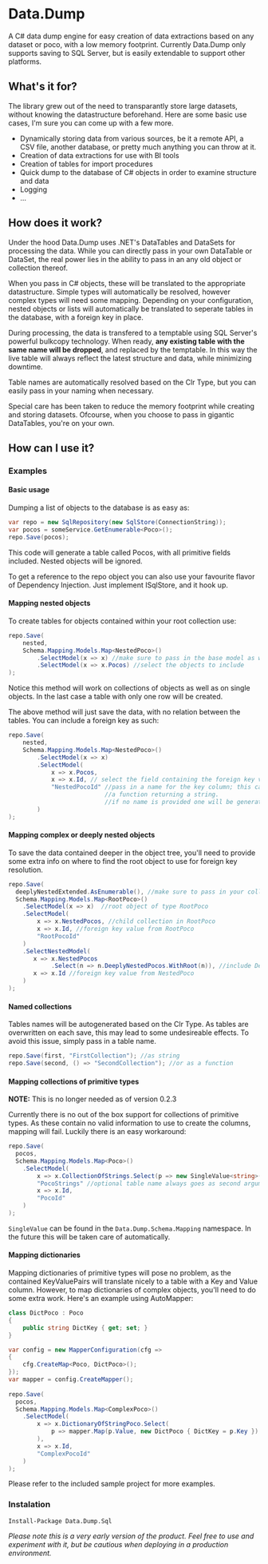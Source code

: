 # Data.Dump
A C# data dump engine for easy creation of data extractions based on any dataset or poco, with a low memory footprint.
Currently Data.Dump only supports saving to SQL Server, but is easily extendable to support other platforms.

## What's it for?
The library grew out of the need to transparantly store large datasets, without knowing the datastructure beforehand. 
Here are some basic use cases, I'm sure you can come up with a few more.

* Dynamically storing data from various sources, be it a remote API, a CSV file, another database, or pretty much anything you can throw at it. 
* Creation of data extractions for use with BI tools
* Creation of tables for import procedures 
* Quick dump to the database of C# objects in order to examine structure and data
* Logging 
* ...

## How does it work?
Under the hood Data.Dump uses .NET's DataTables and DataSets for processing the data. While you can directly pass in your own DataTable or DataSet, the real power lies in the ability to pass in an any old object or collection thereof.

When you pass in C# objects, these will be translated to the appropriate datastructure. Simple types will automatically be resolved, however complex types will need some mapping. Depending on your configuration, nested objects or lists will automatically be translated to seperate tables in the database, with a foreign key in place. 

During processing, the data is transfered to a temptable using SQL Server's powerful bulkcopy technology. When ready, **any existing table with the same name will be dropped**, and replaced by the temptable. In this way the live table will always reflect the latest structure and data, while minimizing downtime. 

Table names are automatically resolved based on the Clr Type, but you can easily pass in your naming when necessary.

Special care has been taken to reduce the memory footprint while creating and storing datasets. Ofcourse, when you choose to pass in gigantic DataTables, you're on your own.

## How can I use it?
### Examples
#### Basic usage
Dumping a list of objects to the database is as easy as:
```c#
var repo = new SqlRepository(new SqlStore(ConnectionString));
var pocos = someService.GetEnumerable<Poco>();
repo.Save(pocos);
```
This code will generate a table called Pocos, with all primitive fields included. Nested objects will be ignored. 


To get a reference to the repo object you can also use your favourite flavor of Dependency Injection. Just implement ISqlStore, and it hook up.

#### Mapping nested objects
To create tables for objects contained within your root collection use:
```c#
repo.Save(
    nested, 
    Schema.Mapping.Models.Map<NestedPoco>()
        .SelectModel(x => x) //make sure to pass in the base model as well, or it won't get saved
        .SelectModel(x => x.Pocos) //select the objects to include
);
```
Notice this method will work on collections of objects as well as on single objects. In the last case a table with only one row will be created.

The above method will just save the data, with no relation between the tables. You can include a foreign key as such:
```c#
repo.Save(
    nested, 
    Schema.Mapping.Models.Map<NestedPoco>()
        .SelectModel(x => x)
        .SelectModel(
            x => x.Pocos,
            x => x.Id, // select the field containing the foreign key value 
            "NestedPocoId" //pass in a name for the key column; this can be a string or 
                           //a function returning a string.
                           //if no name is provided one will be generated;  
        )
);
```

#### Mapping complex or deeply nested objects
To save the data contained deeper in the object tree, you'll need to provide some extra info on where to find the root object to use for foreign key resolution.
```c#
repo.Save(
  deeplyNestedExtended.AsEnumerable(), //make sure to pass in your collections as enumerable 
  Schema.Mapping.Models.Map<RootPoco>()
    .SelectModel(x => x)  //root object of type RootPoco
    .SelectModel(
        x => x.NestedPocos, //child collection in RootPoco
        x => x.Id, //foreign key value from RootPoco
        "RootPocoId"
    )
    .SelectNestedModel(
       x => x.NestedPocos
            .Select(n => n.DeeplyNestedPocos.WithRoot(n)), //include DeeplyNestedPocos with a NestedPoco root
       x => x.Id //foreign key value from NestedPoco
    )
);
```

#### Named collections
Tables names will be autogenerated based on the Clr Type. As tables are overwritten on each save, this may lead to some undesireable effects. To avoid this issue, simply pass in a table name.
```c#
repo.Save(first, "FirstCollection"); //as string
repo.Save(second, () => "SecondCollection"); //or as a function
```

#### Mapping collections of primitive types
**NOTE:** This is no longer needed as of version 0.2.3

Currently there is no out of the box support for collections of primitive types. As these contain no valid information to use to create the columns, mapping will fail. Luckily there is an easy workaround:
```c#
repo.Save(
  pocos,
  Schema.Mapping.Models.Map<Poco>()
    .SelectModel(
        x => x.CollectionOfStrings.Select(p => new SingleValue<string>(p)),
        "PocoStrings" //optional table name always goes as second argument
        x => x.Id, 
        "PocoId"
    )
);
```
```SingleValue``` can be found in the ```Data.Dump.Schema.Mapping``` namespace. In the future this will be taken care of automatically.

#### Mapping dictionaries
Mapping dictionaries of primitive types will pose no problem, as the contained KeyValuePairs will translate nicely to a table with a Key and Value column. However, to map dictionaries of complex objects, you'll need to do some extra work. Here's an example using AutoMapper:
```c#
class DictPoco : Poco
{
    public string DictKey { get; set; }
}

var config = new MapperConfiguration(cfg =>
{
    cfg.CreateMap<Poco, DictPoco>();
});
var mapper = config.CreateMapper();
  
repo.Save(
  pocos,
  Schema.Mapping.Models.Map<ComplexPoco>()
    .SelectModel(
        x => x.DictionaryOfStringPoco.Select(
            p => mapper.Map(p.Value, new DictPoco { DictKey = p.Key })
        ),
        x => x.Id,
        "ComplexPocoId"
    )
);  
```

Please refer to the included sample project for more examples.

### Instalation
```
Install-Package Data.Dump.Sql 
```

*Please note this is a very early version of the product. Feel free to use and experiment with it, but be cautious when deploying in a production environment.*
